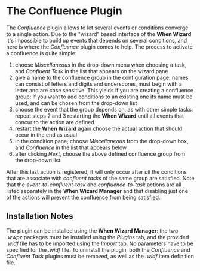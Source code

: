 # The Confluence Plugin

The *Confluence* plugin allows to let several events or conditions converge to a single action. Due to the "wizard" based interface of the **When Wizard** it's impossible to build up events that depends on several conditions, and here is where the *Confluence* plugin comes to help. The process to activate a confluence is quite simple:

1. choose *Miscellaneous* in the drop-down menu when choosing a task, and *Confluent Task* in the list that appears on the wizard pane
2. give a name to the confluence group in the configuration page: names can consist of letters and digits and underscores, must begin with a letter and are case sensitive. This yields if you are creating a confluence group: if you want to add conditions to an existing one its name must be used, and can be chosen from the drop-down list
3. choose the event that the group depends on, as with other simple tasks: repeat steps 2 and 3 restarting the **When Wizard** until all events that concur to the action are defined
4. restart the **When Wizard** again choose the actual action that should occur in the end as usual
5. in the condition pane, choose *Miscellaneous* from the drop-down box, and *Confluence* in the list that appears below
6. after clicking *Next*, choose the above defined confluence group from the drop-down list.

After this last action is registered, it will only occur after *all* the conditions that are associate with *confluent tasks* of the same group are satisfied. Note that the *event-to-confluent-task* and *confluence-to-task* actions are all listed separately in the **When Wizard Manager** and that disabling just one of the actions will prevent the confluence from being satisfied.


## Installation Notes

The plugin can be installed using the **When Wizard Manager**: the two *.wwpz* packages must be installed using the *Plugins* tab, and the provided *.widf* file has to be imported using the *Import* tab. No parameters have to be specified for the *.widf* file. To uninstall the plugin, both the *Confluence* and *Confluent Task* plugins must be removed, as well as the *.widf* item definition file.
